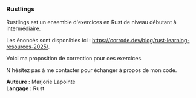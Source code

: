 ### Rustlings


Rustlings est un ensemble d'exercices en Rust de niveau débutant à intermédiaire.

Les énoncés sont disponibles ici : https://corrode.dev/blog/rust-learning-resources-2025/.

Voici ma proposition de correction pour ces exercices.

N'hésitez pas à me contacter pour échanger à propos de mon code.


**Auteure :** Marjorie Lapointe  
**Langage :** Rust
